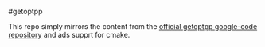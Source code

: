 #getoptpp

This repo simply mirrors the content from the [official getoptpp google-code repository](https://code.google.com/p/getoptpp/) and ads supprt for cmake.

